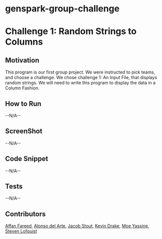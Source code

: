 # genspark-group-challenge
# Challenge 1: Random Strings to Columns
## Motivation
This program is our first group project. We were instructed to pick teams, and choose a challenge. We chose challenge 1: An Input File, that displays random strings. We will need to write this program to display the data in a Column Fashion. 
## How to Run
--N/A--
## ScreenShot
--N/A--
## Code Snippet
--N/A--
## Tests
--N/A--
## Contributors
[Affan Fareed](https://github.com/ItMeansBigMountain), [Alonso del Arte](https://github.com/Alonso-del-Arte), [Jacob Stout](https://github.com/JediJake66), [Kevin Drake](https://github.com/KDrake80), [Moe Yassine](https://github.com/JintekiWarrior), [Steven Lofquist](https://github.com/StevenLof777)